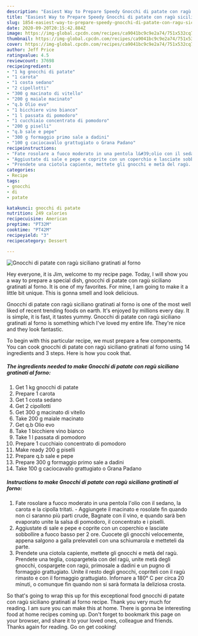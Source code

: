 ```yaml
---
description: "Easiest Way to Prepare Speedy Gnocchi di patate con ragù siciliano gratinati al forno"
title: "Easiest Way to Prepare Speedy Gnocchi di patate con ragù siciliano gratinati al forno"
slug: 1854-easiest-way-to-prepare-speedy-gnocchi-di-patate-con-ragu-siciliano-gratinati-al-forno
date: 2020-09-20T20:15:42.884Z
image: https://img-global.cpcdn.com/recipes/ca9041bc9c9e2a74/751x532cq70/gnocchi-di-patate-con-ragu-siciliano-gratinati-al-forno-recipe-main-photo.jpg
thumbnail: https://img-global.cpcdn.com/recipes/ca9041bc9c9e2a74/751x532cq70/gnocchi-di-patate-con-ragu-siciliano-gratinati-al-forno-recipe-main-photo.jpg
cover: https://img-global.cpcdn.com/recipes/ca9041bc9c9e2a74/751x532cq70/gnocchi-di-patate-con-ragu-siciliano-gratinati-al-forno-recipe-main-photo.jpg
author: Jeff Price
ratingvalue: 4.5
reviewcount: 37698
recipeingredient:
- "1 kg gnocchi di patate"
- "1 carota"
- "1 costa sedano"
- "2 cipollotti"
- "300 g macinato di vitello"
- "200 g maiale macinato"
- "q.b Olio evo"
- "1 bicchiere vino bianco"
- "1 l passata di pomodoro"
- "1 cucchiaio concentrato di pomodoro"
- "200 g piselli"
- "q.b sale e pepe"
- "300 g formaggio primo sale a dadini"
- "100 g caciocavallo grattugiato o Grana Padano"
recipeinstructions:
- "Fate rosolare a fuoco moderato in una pentola l&#39;olio con il sedano, la carota e la cipolla tritati. Aggiungete il macinato e rosolate fin quando non ci saranno più parti crude, Bagnate con il vino, e quando sarà ben evaporato unite la salsa di pomodoro, il concentrato e i piselli."
- "Aggiustate di sale e pepe e coprite con un coperchio e lasciate sobbollire a fuoco basso per 2 ore. Cuocete gli gnocchi velocemente, appena salgono a galla prelevateli con una schiumarola e metteteli da parte."
- "Prendete una ciotola capiente, mettete gli gnocchi e metà del ragù. Prendete una teglia, cospargetela con del ragù, unite metà degli gnocchi, cospargete con ragù, primosale a dadini e un pugno di formaggio grattugiato. Unite il resto degli gnocchi, copriteli con il ragù rimasto e con il formaggio grattugiato. Infornare a 180° C per circa 20 minuti, o comunque fin quando non si sarà formata la deliziosa crosta."
categories:
- Recipe
tags:
- gnocchi
- di
- patate

katakunci: gnocchi di patate 
nutrition: 249 calories
recipecuisine: American
preptime: "PT32M"
cooktime: "PT42M"
recipeyield: "3"
recipecategory: Dessert

---
```



![Gnocchi di patate con ragù siciliano gratinati al forno](https://img-global.cpcdn.com/recipes/ca9041bc9c9e2a74/751x532cq70/gnocchi-di-patate-con-ragu-siciliano-gratinati-al-forno-recipe-main-photo.jpg)

Hey everyone, it is Jim, welcome to my recipe page. Today, I will show you a way to prepare a special dish, gnocchi di patate con ragù siciliano gratinati al forno. It is one of my favorites. For mine, I am going to make it a little bit unique. This is gonna smell and look delicious.

Gnocchi di patate con ragù siciliano gratinati al forno is one of the most well liked of recent trending foods on earth. It's enjoyed by millions every day. It is simple, it is fast, it tastes yummy. Gnocchi di patate con ragù siciliano gratinati al forno is something which I've loved my entire life. They're nice and they look fantastic.




To begin with this particular recipe, we must prepare a few components. You can cook gnocchi di patate con ragù siciliano gratinati al forno using 14 ingredients and 3 steps. Here is how you cook that.

<!--inarticleads1-->

##### The ingredients needed to make Gnocchi di patate con ragù siciliano gratinati al forno:

1. Get 1 kg gnocchi di patate
1. Prepare 1 carota
1. Get 1 costa sedano
1. Get 2 cipollotti
1. Get 300 g macinato di vitello
1. Take 200 g maiale macinato
1. Get q.b Olio evo
1. Take 1 bicchiere vino bianco
1. Take 1 l passata di pomodoro
1. Prepare 1 cucchiaio concentrato di pomodoro
1. Make ready 200 g piselli
1. Prepare q.b sale e pepe
1. Prepare 300 g formaggio primo sale a dadini
1. Take 100 g caciocavallo grattugiato o Grana Padano




<!--inarticleads2-->

##### Instructions to make Gnocchi di patate con ragù siciliano gratinati al forno:

1. Fate rosolare a fuoco moderato in una pentola l&#39;olio con il sedano, la carota e la cipolla tritati. - Aggiungete il macinato e rosolate fin quando non ci saranno più parti crude, Bagnate con il vino, e quando sarà ben evaporato unite la salsa di pomodoro, il concentrato e i piselli.
1. Aggiustate di sale e pepe e coprite con un coperchio e lasciate sobbollire a fuoco basso per 2 ore. Cuocete gli gnocchi velocemente, appena salgono a galla prelevateli con una schiumarola e metteteli da parte.
1. Prendete una ciotola capiente, mettete gli gnocchi e metà del ragù. Prendete una teglia, cospargetela con del ragù, unite metà degli gnocchi, cospargete con ragù, primosale a dadini e un pugno di formaggio grattugiato. Unite il resto degli gnocchi, copriteli con il ragù rimasto e con il formaggio grattugiato. Infornare a 180° C per circa 20 minuti, o comunque fin quando non si sarà formata la deliziosa crosta.




So that's going to wrap this up for this exceptional food gnocchi di patate con ragù siciliano gratinati al forno recipe. Thank you very much for reading. I am sure you can make this at home. There is gonna be interesting food at home recipes coming up. Don't forget to bookmark this page on your browser, and share it to your loved ones, colleague and friends. Thanks again for reading. Go on get cooking!
